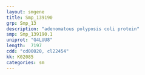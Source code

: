 ```yaml
---
layout: smgene
title: Smp_139190
grp: Smp_13
description: "adenomatous polyposis coli protein"
smp: Smp_139190.1
uniprot: "G4LUU8"
length:  7197
cdd: "cd00020, cl22454"
kk: K02085
categories: sm
---
```

